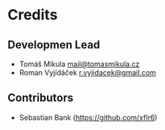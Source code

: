 # Credits

## Developmen Lead
* Tomáš Mikula <mail@tomasmikula.cz>
* Roman Vyjídáček <r.vyjidacek@gmail.com>

## Contributors
* Sebastian Bank (https://github.com/xflr6)
